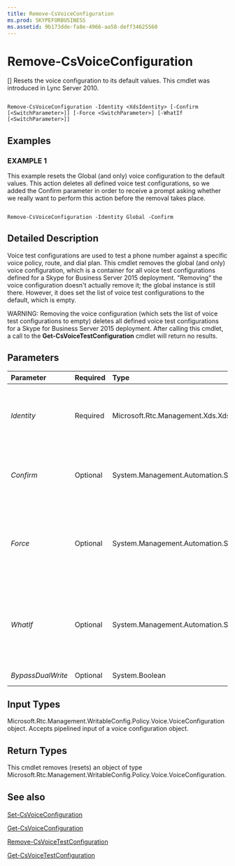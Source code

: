 ```yaml
---
title: Remove-CsVoiceConfiguration
ms.prod: SKYPEFORBUSINESS
ms.assetid: 9b173dde-fa8e-4966-aa58-deff34625560
---
```



# Remove-CsVoiceConfiguration
[]
Resets the voice configuration to its default values. This cmdlet was introduced in Lync Server 2010.
  
    
    


```

Remove-CsVoiceConfiguration -Identity <XdsIdentity> [-Confirm [<SwitchParameter>]] [-Force <SwitchParameter>] [-WhatIf [<SwitchParameter>]]

```


## Examples


  
    
    

### EXAMPLE 1

This example resets the Global (and only) voice configuration to the default values. This action deletes all defined voice test configurations, so we added the Confirm parameter in order to receive a prompt asking whether we really want to perform this action before the removal takes place.
  
    
    

```

Remove-CsVoiceConfiguration -Identity Global -Confirm
```


## Detailed Description

Voice test configurations are used to test a phone number against a specific voice policy, route, and dial plan. This cmdlet removes the global (and only) voice configuration, which is a container for all voice test configurations defined for a Skype for Business Server 2015 deployment. "Removing" the voice configuration doesn't actually remove it; the global instance is still there. However, it does set the list of voice test configurations to the default, which is empty. 
  
    
    
WARNING: Removing the voice configuration (which sets the list of voice test configurations to empty) deletes all defined voice test configurations for a Skype for Business Server 2015 deployment. After calling this cmdlet, a call to the **Get-CsVoiceTestConfiguration** cmdlet will return no results.
  
    
    

## Parameters



|**Parameter**|**Required**|**Type**|**Description**|
|:-----|:-----|:-----|:-----|
| _Identity_ <br/> |Required  <br/> |Microsoft.Rtc.Management.Xds.XdsIdentity  <br/> |The scope of the voice configuration to remove. This value must be Global.  <br/> |
| _Confirm_ <br/> |Optional  <br/> |System.Management.Automation.SwitchParameter  <br/> |Prompts you for confirmation before executing the command.  <br/> |
| _Force_ <br/> |Optional  <br/> |System.Management.Automation.SwitchParameter  <br/> |Suppresses any confirmation prompts that would otherwise be displayed before making changes.  <br/> |
| _WhatIf_ <br/> |Optional  <br/> |System.Management.Automation.SwitchParameter  <br/> |Describes what would happen if you executed the command without actually executing the command.  <br/> |
| _BypassDualWrite_ <br/> |Optional  <br/> |System.Boolean  <br/> |PARAMVALUE: $true | $false  <br/> |
   

## Input Types

Microsoft.Rtc.Management.WritableConfig.Policy.Voice.VoiceConfiguration object. Accepts pipelined input of a voice configuration object.
  
    
    

## Return Types

This cmdlet removes (resets) an object of type Microsoft.Rtc.Management.WritableConfig.Policy.Voice.VoiceConfiguration.
  
    
    

## See also


#### 


  
    
    
 [Set-CsVoiceConfiguration](set-csvoiceconfiguration.md)
  
    
    
 [Get-CsVoiceConfiguration](get-csvoiceconfiguration.md)
  
    
    
 [Remove-CsVoiceTestConfiguration](remove-csvoicetestconfiguration.md)
  
    
    
 [Get-CsVoiceTestConfiguration](get-csvoicetestconfiguration.md)
